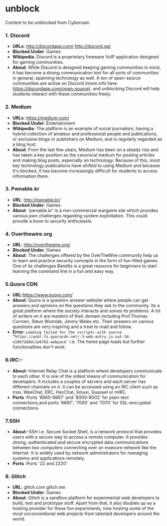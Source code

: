 # unblock
Content to be unblocked from Cyberoam

### 1. Discord
- **URLs**: http://discordapp.com/ http://discord.gg/
- **Blocked Under**: Games
- **Wikipedia**: Discord is a proprietary freeware VoIP application designed for gaming communities.
- **About**: While Discord is designed keeping gaming communities in mind, it has become a strong communication tool for all sorts of communities in general, spanning technology as well. A ton of open-source communities are active on Discord (more info here: https://discordapp.com/open-source), and unblocking Discord will help students interact with these communities freely.

### 2. Medium
- **URLs**: https://medium.com/
- **Blocked Under**: Entertainment
- **Wikipedia**: The platform is an example of social journalism, having a hybrid collection of amateur and professional people and publications, or exclusive blogs or publishers on Medium, and is regularly regarded as a blog host.
- **About**: From the last few years, Medium has been on a steady rise and has taken a key position as the canonical medium for posting articles and making blog posts, especially on technology. Because of this, most key technology publications have shifted to using Medium and because it's blocked, it has become increasingly difficult for students to access information there.

### 3. Pwnable.kr
- **URL**: http://pwnable.kr/
- **Blocked Under**: Games
- **About**: 'pwnable.kr' is a non-commercial wargame site which provides various pwn challenges regarding system exploitation. This could provide a boon to security enthusiasts.

### 4. Overthewire.org
- **URL**: http://overthewire.org/
- **Blocked Under**: Games
- **About**: The challenges offered by the OverTheWire community help us to learn and practice security concepts in the form of fun-filled games. One of its challenges Bandits is a great resource for beginners to start learning the command line in a fun and easy way.

### 5.Quora CDN
- **URL**:https://www.quora.com/
- **About**: Quora is a question-answer website where people can get answers and opinions on the questions they ask to the community. Its a great platform where the society interacts and solves its problems. A lot of writers on it are masters of their domain including Prof.Thomas Cormen, Steve Wozniak, Jimmy Wales etc. Their answers on various questions are very inspiring and a treat to read and follow.
- **Error**: `Loading failed for the <script> with source “https://qsbr.fs.quoracdn.net/-3-web.entry.js.out-34-e10672b8dc1e6782.webpack"` i.e. The home page loads but further functionalities don't work.

### 6.IRC:- 
- **About**:-Internet Relay Chat is a platform where developers communicate to each other. It is one of the oldest means of communication for developers. It includes a couples of servers and each server has different channels on it. It can be accessed using an IRC client such as irssi, WeeChat, ERC, HexChat, Smuxi, Quassel or mIRC. 
- **Ports** :Ports '6665-6667' and '8000-8002' for plain-text connections,and ports '6697', '7000' and '7070' for SSL-encrypted connections.

### 7.SSH
- **About**:-SSH i.e. Secure Socket Shell, is a network protocol that provides users with a secure way to access a remote computer. It provides strong, authenticated and secure encrypted data communications between two computers connecting over an insecure network like the Internet. It is widely used by network administrators for managing systems and applications remotely.
- **Ports** :Ports '22 and 2220'.

### 8. Glitch
- **URL**: glitch.com glitch.me
- **Blocked Under**: Games
- **About**: Glitch is a sandbox platform for experimental web developers to build, test and prototype stuff. Apart from that, it also doubles up as a hosting provider for these fun experiments, now hosting some of the most unconventional web projects from talented developers around the world.
